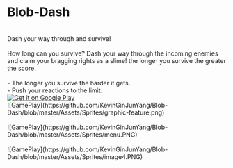 # Blob-Dash
<br>
Dash your way through and survive! 
<br>
<br>
How long can you survive? Dash your way through the incoming enemies and claim your bragging rights as a slime! the longer you survive the greater the score.
<br>
<br>
- The longer you survive the harder it gets.
<br>
- Push your reactions to the limit.
<br>
<a href='https://play.google.com/store/apps/details?id=com.kevY.BlobDash&pcampaignid=MKT-Other-global-all-co-prtnr-py-PartBadge-Mar2515-1'><img alt='Get it on Google Play' src='https://play.google.com/intl/en_us/badges/images/generic/en_badge_web_generic.png'/></a>
<br>
![GamePlay](https://github.com/KevinGinJunYang/Blob-Dash/blob/master/Assets/Sprites/graphic-feature.png)
<br>
<br>
![GamePlay](https://github.com/KevinGinJunYang/Blob-Dash/blob/master/Assets/Sprites/menu.PNG)
<br>
<br>
![GamePlay](https://github.com/KevinGinJunYang/Blob-Dash/blob/master/Assets/Sprites/image4.PNG)

